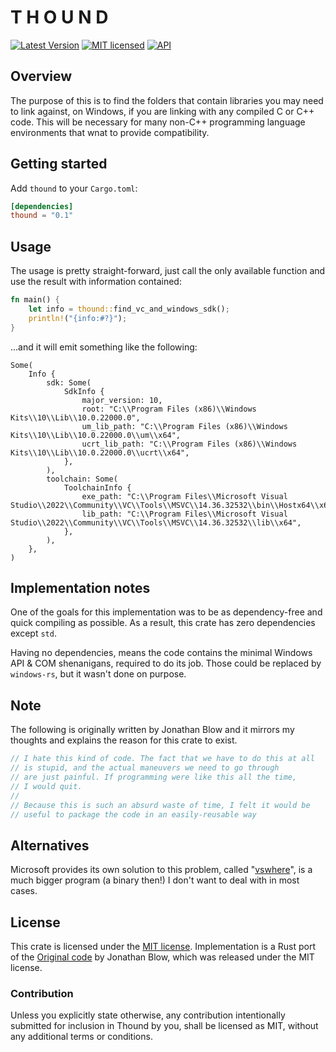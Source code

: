 # T H O U N D

[![Latest Version]][crates.io]
[![MIT licensed][mit-badge]][mit-url]
[![API](https://docs.rs/thound/badge.svg)][docs.rs]

[Latest Version]: https://img.shields.io/crates/v/thound.svg
[crates.io]: https://crates.io/crates/thound
[docs.rs]: https://docs.rs/thound
[mit-badge]: https://img.shields.io/badge/license-MIT-blue.svg
[mit-url]: https://github.com/den-mentiei/thound/blob/main/LICENSE

## Overview

The purpose of this is to find the folders that contain libraries you
may need to link against, on Windows, if you are linking with any
compiled C or C++ code. This will be necessary for many non-C++
programming language environments that wnat to provide compatibility.

## Getting started

Add `thound` to your `Cargo.toml`:

``` toml
[dependencies]
thound = "0.1"
```

## Usage

The usage is pretty straight-forward, just call the only available
function and use the result with information contained:

``` rust
fn main() {
	let info = thound::find_vc_and_windows_sdk();
	println!("{info:#?}");
}
```

...and it will emit something like the following:

```
Some(
    Info {
        sdk: Some(
            SdkInfo {
                major_version: 10,
                root: "C:\\Program Files (x86)\\Windows Kits\\10\\Lib\\10.0.22000.0",
                um_lib_path: "C:\\Program Files (x86)\\Windows Kits\\10\\Lib\\10.0.22000.0\\um\\x64",
                ucrt_lib_path: "C:\\Program Files (x86)\\Windows Kits\\10\\Lib\\10.0.22000.0\\ucrt\\x64",
            },
        ),
        toolchain: Some(
            ToolchainInfo {
                exe_path: "C:\\Program Files\\Microsoft Visual Studio\\2022\\Community\\VC\\Tools\\MSVC\\14.36.32532\\bin\\Hostx64\\x64",
                lib_path: "C:\\Program Files\\Microsoft Visual Studio\\2022\\Community\\VC\\Tools\\MSVC\\14.36.32532\\lib\\x64",
            },
        ),
    },
)
```

## Implementation notes

One of the goals for this implementation was to be as dependency-free
and quick compiling as possible. As a result, this crate has zero
dependencies except `std`.

Having no dependencies, means the code contains the minimal Windows
API & COM shenanigans, required to do its job. Those could be replaced
by `windows-rs`, but it wasn't done on purpose.

## Note

The following is originally written by Jonathan Blow and it mirrors my
thoughts and explains the reason for this crate to exist.

```c++
// I hate this kind of code. The fact that we have to do this at all
// is stupid, and the actual maneuvers we need to go through
// are just painful. If programming were like this all the time,
// I would quit.
//
// Because this is such an absurd waste of time, I felt it would be
// useful to package the code in an easily-reusable way
```

## Alternatives

Microsoft provides its own solution to this problem, called
"[vswhere]", is a much bigger program (a binary then!) I don't want to
deal with in most cases.

[vswhere]: https://github.com/Microsoft/vswhere

## License

This crate is licensed under the [MIT license].
Implementation is a Rust port of the [Original code] by Jonathan Blow,
which was released under the MIT license.

[MIT license]: https://github.com/den-mentiei/thound/blob/main/LICENSE
[Original code]: https://gist.github.com/den-mentiei/2b5319da0ac5a128d89cc611b2d4d75a

### Contribution

Unless you explicitly state otherwise, any contribution intentionally
submitted for inclusion in Thound by you, shall be licensed as MIT,
without any additional terms or conditions.
